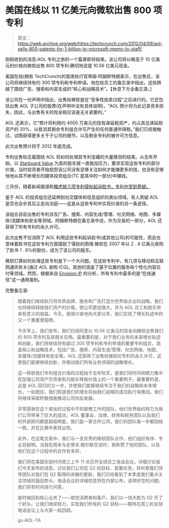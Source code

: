 # 美国在线以 11 亿美元向微软出售 800 项专利

> 原文：<https://web.archive.org/web/https://techcrunch.com/2012/04/09/aol-sells-800-patents-for-1-billion-to-microsoft-memo-to-staff/>

刚刚收到的消息:AOL 专利之旅的一个篇章即将结束。该公司将以略高于 10 亿美元的价格向微软出售 800 项专利:确切地说是 10.56 亿美元现金。

美国在线(拥有 TechCrunch)的首席执行官蒂姆·阿姆斯特朗表示，在出售后，该公司将继续持有约 300 项专利和专利申请。他在给员工的备忘录中指出，这些跨越了围绕广告、搜索和内容生成的“核心和战略技术”。【休息下方全备忘录。]

该公司在一份声明中指出，出售给微软是在“竞争性拍卖过程”之后进行的。它还包括出售 AOL 子公司的股票(在声明中没有具体说明)，“AOL 预计将为此记录资本损失，因此，与出售有关的现金税应该是无关紧要的。”

AOL 还表示，它“预计将利用约 4000 万美元的现有递延税资产，约占其总递延税资产的 20%，以抵消其剩余专利组合许可产生的任何普通所得税。”我们已经接触过，试图获得更多关于子公司的细节，以及剩余专利的被许可方信息。

此次出售预计将于 2012 年底完成。

专利出售标志着围绕 AOL 将如何处理其专利宝藏的大量猜测的结束。从去年开始，以 [Starboard Value](https://web.archive.org/web/20221209170003/https://beta.techcrunch.com/2012/03/13/yahoo-vs-facebook-not-the-next-mobile-patent-war/) 为首的股东就一直施加压力，要求实现这些专利的部分价值，当时投资者开始抱怨该公司没有足够关注如何才能赚更多的钱，也没有足够快地从其不断增长的媒体投资组合(TC 是其中的一部分)中赚钱。

三月份，随着新闻报道称[雅虎就几项专利侵权起诉脸书，专利也受到质疑。](https://web.archive.org/web/20221209170003/https://beta.techcrunch.com/2012/03/13/yahoos-patent-suit-against-facebook-is-a-crock-of-shit-and-it-pulled-same-move-on-pre-ipo-google/)

鉴于 AOL 的投资组合还延伸到社交媒体和信息组织的类似领域，有人质疑 AOL 是否也会步其后尘走向法庭——这是从这些专利中实现价值的另一条途径。

该组合目前出售的专利涉及广告、搜索、内容生成/管理、社交网络、地图、多媒体/流媒体和安全等领域。阿姆斯特朗在备忘录中说，作为交易的一部分，AOL 还获得了所有专利的永久许可。

此次出售不仅消除了 AOL 利用这些专利起诉脸书(或其他公司)的可能性，而且也意味着脸书在这些专利方面摆脱了侵权的困境:微软在 2007 年以 2 . 4 亿美元收购了脸书 1 . 6%的股份，成为了该公司的股东。

微软打算如何处理这些专利是下一个大问题。在这些专利中，有几项与移动和互联网通讯有关(通过 AOL 收购 ICQ)。其他的涵盖了基于位置的服务和个性化内容交付等领域。然而，根据来自 [Envision IP](https://web.archive.org/web/20221209170003/http://envisionip.wordpress.com/2012/03/28/289/) 的分析，所有专利中最多的是“在线通信”这一通用类别。

完整备忘录:

> 随着我们继续执行将优质品牌、服务和广告打造为世界级企业的战略，我们也将继续释放我们资产的价值，使公司更加强大，并为 AOL 员工和股东带来有意义的收益。今天，我很兴奋地向大家分享，我们实现了增长轨迹中的又一个重要里程碑。
> 
> 今天早上，我们宣布，我们已经同意以 10.56 亿美元的现金向微软出售我们的 800 项专利及其相关应用。最重要的是，对于我们业务的未来增长轨迹和创新，我们将继续持有超过 300 项专利和专利申请的重要专利组合，涵盖核心和战略技术，包括广告、搜索、内容生成/管理、社交网络、地图、多媒体/流媒体和安全等。AOL 还获得了出售给微软的专利的永久许可，这使我们能够继续创新，并推动我们所有业务领域的战略增长。
> 
> 这一释放我们专利组合价值的过程始于去年秋天，是我们将时间和精力集中在加强公司资产负债表和为股东释放价值上的一个重要例子。最重要的是，这是 AOL 回归的又一步，并使我们能够继续专注于我们的战略和未来增长。一如既往，我们知道我们的增长将由我们战略的成功执行来推动，我们将继续采取积极措施推动公司向前发展。
> 
> 非常感谢在这个紧张的过程中不知疲倦工作的团队，他们世界级的努力为我们公司带来了巨大的成功。AOL 董事会、法律、财务和税务团队以及我们的外部顾问都是超级明星。我们是一家合作公司，我们的团队每一步都团结一致，并在比赛中表现出色。
> 
> 此外，在这笔交易中，我们与一支优秀的微软团队合作，他们组织有序、专业且聪明。当我在周末与史蒂夫·鲍尔默交谈时，我称赞了他的团队，以及他们在这个过程中的合作有多好。
> 
> 我们将在美国东部时间周三上午 11 点召开全球员工电话会议，详细讨论我们今天宣布的消息，讨论我们公司在 Q2 的目标、首要任务，并听取我们领导团队对我们在 Q2 取得的进展的更新。我们已经看到了本季度我们重点关注领域的强劲势头。电话会议的详细信息将在内部公布，请带好您的问题，我们将有时间进行问答。
> 
> 是时候回到核心业务了——取悦消费者和客户。我们以一场大胜为 Q2 开了个好头。让我们继续努力，实现我们所有的 Q2 目标——期待在周三的全球电话会议上与大家一起回顾。
> 
> go AOL–TA
